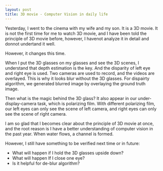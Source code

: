 ```yaml
---
layout: post
title: 3D movie - Computer Vision in daily life
---
```


Yesterday, I went to the cinema with my wife and my son. It is a 3D movie. It is not the first time for me to watch 3D movie, and I have been told the principle of 3D movie before, however, I havenot analyze it in detail and donnot undertand it well.

However, it changes this time.

When I put the 3D glasses on my glasses and see the 3D scenes, I understand that depth estimation is the key. And the disparity of left eye and right eye is used. Two cameras are used to record, and the videos are overlayed. This is why it looks blur without the 3D glasses. For dispairty algorithm, we generated blurred image by overlaying the ground truth image.

Then what is the magic behind the 3D glass? It also appear in our under-display-camera task, which is polarizing film. With different polarizing film, our left eyes can only see the scene of left camera, and right eyes can only see the scene of right camera.

I am so glad that I becomes clear about the principle of 3D movie at once, and the root reason is I have a better understanding of computer vision in the past year. When water flows, a channel is formed.

However, I still have something to be verified next time or in future:
- What will happen if I hold the 3D glasses upside down?
- What will happen If I close one eye?
- Is it helpful for de-blur algorithm?
